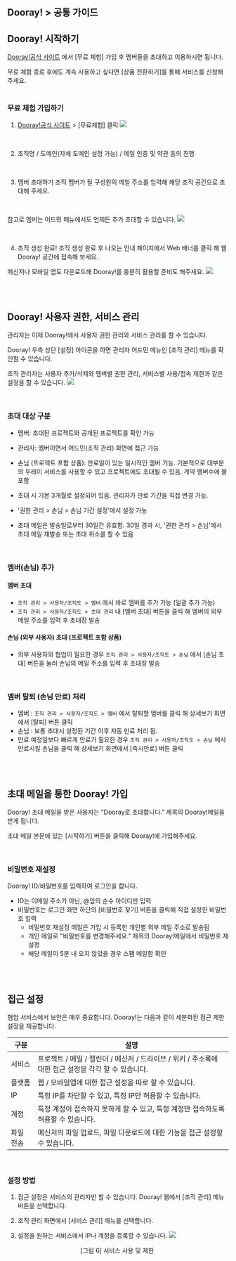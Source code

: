 ## Dooray! > 공통 가이드

## Dooray! 시작하기

[Dooray!공식 사이트](https://dooray.com) 에서 [무료 체험] 가입 후 멤버들을 초대하고 이용하시면 됩니다.

무료 체험 종료 후에도 계속 사용하고 싶다면 [상품 전환하기]를 통해 서비스를 신청해 주세요.
<br>
<br>

### 무료 체험 가입하기
1.	[Dooray!공식 사이트](https://dooray.com) > [무료체험] 클릭 
 ![](http://static.toastoven.net/prod_dooray_project/common/common01.png)

<br>

2.	조직명 / 도메인(자체 도메인 설정 가능) / 메일 인증 및 약관 동의 진행
<br>

3.	멤버 초대하기
조직 멤버가 될 구성원의 메일 주소를 입력해 해당 조직 공간으로 초대해 주세요.
<br> 

참고로 멤버는 어드민 메뉴에서도 언제든 추가 초대할 수 있습니다. 
![](http://static.toastoven.net/prod_dooray_project/common/common02.png)

<br>

4.	조직 생성 완료!
 조직 생성 완료 후 나오는 안내 페이지에서 Web 배너를 클릭 해 웹 Dooray! 공간에 접속해 보세요.

 메신저나 모바일 앱도 다운로드해 Dooray!를 충분히 활용할 준비도 해주세요.
 ![](http://static.toastoven.net/prod_dooray_project/common/common03.png)

<br>
<br>

## Dooray! 사용자 권한, 서비스 관리 
관리자는 이제 Dooray!에서 사용자 권한 관리와 서비스 관리를 할 수 있습니다. 

Dooray! 우측 상단 [설정] 아이콘을 하면 관리자 어드민 메뉴인 [조직 관리] 메뉴를 확인할 수 있습니다. 

조직 관리자는 사용자 추가/삭제와 멤버별 권한 관리, 서비스별 사용/접속 제한과 같은 설정을 할 수 있습니다.
![](http://static.toastoven.net/prod_dooray_project/common/common06.png)

<br>

### 초대 대상 구분 

 * 멤버: 초대된 프로젝트와 공개된 프로젝트를 확인 가능 
 * 관리자: 멤버이면서 어드민(조직 관리) 화면에 접근 가능
 * 손님 (프로젝트 포함 상품): 만료일이 있는 일시적인 멤버 기능. 기본적으로 대부분의 두레이 서비스를 사용할 수 있고 프로젝트에도 초대될 수 있음. 계약 멤버수에 불포함  
  * 초대 시 기본 3개월로 설정되어 있음. 관리자가 만료 기간을 직접 변경 가능.  
  * '권한 관리 > 손님 > 손님 기간 설정'에서 설정 가능

 * 초대 메일은 발송일로부터 30일간 유효함. 30일 경과 시, '권한 관리 > 손님'에서 초대 메일 재발송 또는 초대 취소를 할 수 있음 

<br>

### 멤버(손님) 추가 

#### 멤버 초대
 * `조직 관리 > 사용자/조직도 > 멤버` 에서 바로 멤버를 추가 가능 (일괄 추가 가능)
 * `조직 관리 > 사용자/조직도 > 초대 관리` 내 [멤버 초대] 버튼을 클릭 해 멤버의 외부 메일 주소를 입력 후 초대장 발송

#### 손님 (외부 사용자) 초대 (프로젝트 포함 상품)
 * 외부 사용자와 협업이 필요한 경우 `조직 관리 > 사용자/조직도 > 손님` 에서 [손님 초대] 버튼을 눌러 손님의 메일 주소를 입력 후 초대장 발송

<br>

### 멤버 탈퇴 (손님 만료) 처리  

 * 멤버 : `조직 관리 > 사용자/조직도 > 멤버` 에서 탈퇴할 멤버를 클릭 해 상세보기 화면에서 [탈퇴] 버튼 클릭
 * 손님 : 보통 초대시 설정된 기간 이후 자동 만료 처리 됨.
  * 만료 예정일보다 빠르게 만료가 필요한 경우 `조직 관리 > 사용자/조직도 > 손님` 에서 만료시킬 손님을 클릭 해 상세보기 화면에서 [즉시만료] 버튼 클릭

<br>
<br>

## 초대 메일을 통한 Dooray! 가입
Dooray! 초대 메일을 받은 사용자는 "Dooray로 초대합니다." 제목의 Dooray!메일을 받게 됩니다. 

초대 메일 본문에 있는 [시작하기] 버튼을 클릭해 Dooray!에 가입해주세요. 

<br>

### 비밀번호 재설정 
Dooray! ID/비밀번호를 입력하여 로그인을 합니다.
* ID는 이메일 주소가 아닌, @앞의 순수 아이디만 입력
* 비밀번호는 로그인 화면 하단의 [비밀번호 찾기] 버튼을 클릭해 직접 설정한 비밀번호 입력
  * 비밀번호 재설정 메일은 가입 시 등록한 개인별 외부 메일 주소로 발송됨
  * 개인 메일로 "비밀번호를 변경해주세요." 제목의 Dooray!메일에서 비밀번호 재설정 
  * 해당 메일이 5분 내 오지 않았을 경우 스팸 메일함 확인 

<br>
<br>

## 접근 설정
협업 서비스에서 보안은 매우 중요합니다. Dooray!는 다음과 같이 세분화된 접근 제한 설정을 제공합니다.

|구분|설명|
|---|---|
|서비스|프로젝트 / 메일 / 캘린더 / 메신저 / 드라이브 / 위키 / 주소록에 대한 접근 설정을 각각 할 수 있습니다.|
|플랫폼|웹 / 모바일앱에 대한 접근 설정을 따로 할 수 있습니다.|
|IP|특정 IP를 차단할 수 있고, 특정 IP만 허용할 수 있습니다.|
|계정|특정 계정이 접속하지 못하게 할 수 있고, 특정 계정만 접속하도록 허용할 수 있습니다.|
|파일 전송| 메신저의 파일 업로드, 파일 다운로드에 대한 기능을 접근 설정할 수 있습니다.|

<br>

### 설정 방법

1. 접근 설정은 서비스의 관리자만 할 수 있습니다. Dooray! 웹에서 [조직 관리] 메뉴 버튼을 선택합니다.

2. 조직 관리 화면에서 [서비스 관리] 메뉴를 선택합니다.

3. 설정을 원하는 서비스에서 IP나 계정을 등록할 수 있습니다.
![](http://static.toastoven.net/prod_dooray_project/common/common08.png)
<center>[그림 6] 서비스 사용 및 제한 </center>

